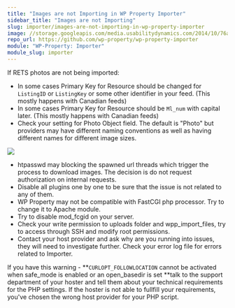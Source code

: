 ```yaml
---
title: "Images are not Importing in WP Property Importer"
sidebar_title: "Images are not Importing"
slug: importer/images-are-not-importing-in-wp-property-importer
image: //storage.googleapis.com/media.usabilitydynamics.com/2014/10/76a8eb10-wpproperty-extension-importer-icon-300x300.png
repo_url: https://github.com/wp-property/wp-property-importer
module: "WP-Property: Importer"
module_slug: importer
---
```


If RETS photos are not being imported:

* In some cases  Primary Key for Resource should be changed for `ListingID` or `ListingKey` or some other identifier in your feed. (This mostly happens with Canadian feeds)
* In some cases Primary Key for Resource should be `Ml_num` with capital later. (This mostly happens with Canadian feeds) 
* Check your setting for Photo Object field. The default is "Photo" but providers may have different naming conventions as well as having different names for different image sizes.

![](https://storage.googleapis.com/media.usabilitydynamics.com/2016/08/importer-rets3.png)

* htpasswd may blocking the spawned url threads which trigger the process to download images. The decision is do not request authorization on internal requests.
* Disable all plugins one by one to be sure that the issue is not related to any of them.﻿﻿
* WP Property may not be compatible with FastCGI php processor. Try to change it to Apache module.
* Try to disable mod_fcgid on your server.
* Check your write permission to uploads folder and wpp_import_files, try to access through SSH and modify root permissions.﻿
* Contact you﻿r host provider and ask why are you running into issues, they will need to investigate further. Check your error log file for errors related to Importer.

If you have this warning - **`CURLOPT_FOLLOWLOCATION` cannot be activated when safe_mode is enabled or an open_basedir is set **talk to the support department of your hoster and tell them about your technical requirements for the PHP settings. If the hoster is not able to fullfill your requirements, you've chosen the wrong host provider for your PHP script.
